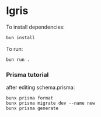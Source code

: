 # Igris

To install dependencies:

```bash
bun install
```

To run:

```bash
bun run .
```


### Prisma tutorial

after editing schema.prisma:
```
bunx prisma format
bunx prisma migrate dev --name new
bunx prisma generate
```
